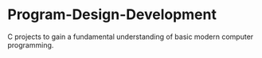 # Program-Design-Development
C projects to gain a fundamental understanding of basic modern computer programming.
